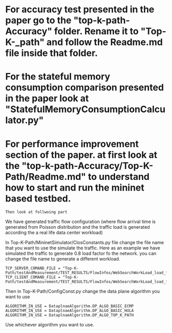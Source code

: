 # For accuracy test presented in the paper go to the "top-k-path-Accuracy" folder. Rename it to "Top-K-_path" and follow the Readme.md file inside that folder. 

# For the stateful memory consumption comparison presented in the paper look at "StatefulMemoryConsumptionCalculator.py" 



# For performance improvement section of the paper. at first look at the "top-k-path-Accuracy/Top-K-Path/Readme.md" to understand how to start and run the mininet based testbed. 
    
    Then look at follwoing part 

We have generated traffic flow configuration (where flow arrival time is generated from Poisson distribution and the traffic load is generated 
according the a real life data center workload) 




In Top-K-Path/MininetSimulator/ClosConstants.py file change the file name that you want to use the simulate the traffic. Here as an 
example we have simulated the traffic to generate 0.8 load factor fo the network. you can change the file name to generate a different workload.  

    TCP_SERVER_COMAND_FILE = "Top-K-Path/testAndMeasurement/TEST_RESULTS/FlowInfos/WebSearchWorkLoad_load_factor_0.8.serverdat"
    TCP_CLIENT_COMAND_FILE = "Top-K-Path/testAndMeasurement/TEST_RESULTS/FlowInfos/WebSearchWorkLoad_load_factor_0.8.clientdat"


Then in  Top-K-Path/ConfigConst.py change  the data plane algorithm you want to use

    ALGORITHM_IN_USE = DataplnaeAlgorithm.DP_ALGO_BASIC_ECMP
    ALGORITHM_IN_USE = DataplnaeAlgorithm.DP_ALGO_BASIC_HULA
    ALGORITHM_IN_USE = DataplnaeAlgorithm.DP_ALGO_TOP_K_PATH

Use whichever algorithm you want to use. 